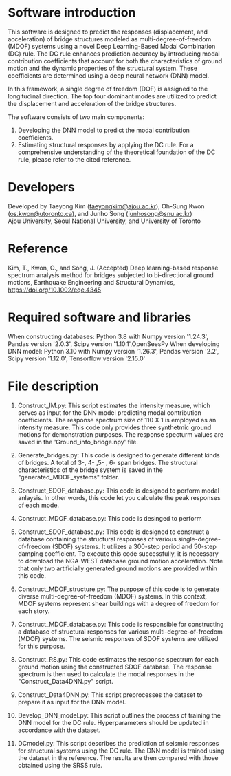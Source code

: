 # Software introduction
This software is designed to predict the responses (displacement, and acceleration) of bridge structures modeled as 
multi-degree-of-freedom (MDOF) systems using a novel Deep Learning-Based Modal Combination (DC) rule. 
The DC rule enhances prediction accuracy by introducing modal contribution coefficients that account for both 
the characteristics of ground motion and the dynamic properties of the structural system. These coefficients are 
determined using a deep neural network (DNN) model.

In this framework, a single degree of freedom (DOF) is assigned to the longitudinal direction. 
The top four dominant modes are utilized to predict the displacement and acceleration of the bridge structures.

The software consists of two main components:
1. Developing the DNN model to predict the modal contribution coefficients.
2. Estimating structural responses by applying the DC rule.
For a comprehensive understanding of the theoretical foundation of the DC rule, please refer to the cited reference.

# Developers
Developed by Taeyong Kim (taeyongkim@ajou.ac.kr), Oh-Sung Kwon (os.kwon@utoronto.ca), and Junho Song (junhosong@snu.ac.kr)\
Ajou University, Seoul National University, and University of Toronto

# Reference
Kim, T., Kwon, O., and Song, J. (Accepted) Deep learning-based response spectrum analysis method for bridges 
subjected to bi-directional ground motions, Earthquake Engineering and Structural Dynamics, https://doi.org/10.1002/eqe.4345

# Required software and libraries
When constructing databases: Python 3.8 with Numpy version '1.24.3', Pandas version '2.0.3', Scipy version '1.10.1',OpenSeesPy
When developing DNN model: Python 3.10 with Numpy version '1.26.3', Pandas version '2.2', Scipy version '1.12.0', Tensorflow version '2.15.0'

# File description
1. Construct_IM.py: This script estimates the intensity measure, which serves as input for the DNN model 
predicting modal contribution coefficients. The response spectrum size of 110 X 1 is employed as an intensity measure.
This code only provides three synthetmic ground motions for demonstration purposes. The response specturm values are saved in the
'Ground_info_bridge.npy' file.

2. Generate_bridges.py: This code is designed to generate different kinds of bridges. A total of 3-, 4- ,5- , 6- span bridges.
The structural characteristics of the bridge system is saved in the "generated_MDOF_systems" folder.


2. Construct_SDOF_database.py: This code is designed to perform modal anlaysis. In other words, this code let you calculate the
peak responses of each mode. 

3. Construct_MDOF_database.py: This code is desinged to perform 

1. Construct_SDOF_database.py: This code is designed to construct a database containing the structural responses of various single-degree-of-freedom (SDOF) systems. 
It utilizes a 300-step period and 50-step damping coefficient. To execute this code successfully, 
it is necessary to download the NGA-WEST database ground motion acceleration. 
Note that only two artificially generated ground motions are provided within this code.

2. Construct_MDOF_structure.py: The purpose of this code is to generate diverse multi-degree-of-freedom (MDOF) systems. In this context, MDOF systems represent shear buildings with a degree of freedom for each story.

3. Construct_MDOF_database.py: This code is responsible for constructing a database of structural responses for various multi-degree-of-freedom (MDOF) systems. The seismic responses of SDOF systems are utilized for this purpose.

4. Construct_RS.py: This code estimates the response spectrum for each ground motion using the constructed SDOF database. The response spectrum is then used to calculate the modal responses in the "Construct_Data4DNN.py" script.


6. Construct_Data4DNN.py: This script preprocesses the dataset to prepare it as input for the DNN model.

7. Develop_DNN_model.py: This script outlines the process of training the DNN model for the DC rule. Hyperparameters should be updated in accordance with the dataset.

8. DCmodel.py: This script describes the prediction of seismic responses for structural systems using the DC rule. The DNN model is trained using the dataset in the reference. The results are then compared with those obtained using the SRSS rule.